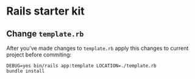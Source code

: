 # Rails starter kit

## Change `template.rb`

After you've made changes to `template.rb` apply this changes to current project before commiting:

```
DEBUG=yes bin/rails app:template LOCATION=./template.rb
bundle install
```

